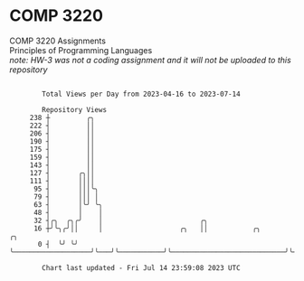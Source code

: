 # COMP 3220
COMP 3220 Assignments  
Principles of Programming Languages  
*note: HW-3 was not a coding assignment and it will not be uploaded to this repository*  

```

        Total Views per Day from 2023-04-16 to 2023-07-14

        Repository Views
     238 ┼         ╭╮
     222 ┤         ││
     206 ┤         ││
     190 ┤         ││
     175 ┤         ││
     159 ┤         ││
     143 ┤         ││
     127 ┤       ╭╮││
     111 ┤       ││││
      95 ┤       │││╰╮
      79 ┤       │││ │
      63 ┤       │╰╯ ╰╮
      48 ┤       │    │
      32 ┤╭╮  ╭╮╭╯    │                        ╭╮
      16 ┼╯╰╮╭╯││     │                   ╭╮   ││           ╭╮                            ╭╮
       0 ┤  ╰╯ ╰╯     ╰───────────────────╯╰───╯╰───────────╯╰────────────────────────────╯╰───────

        Chart last updated - Fri Jul 14 23:59:08 2023 UTC
        
```

